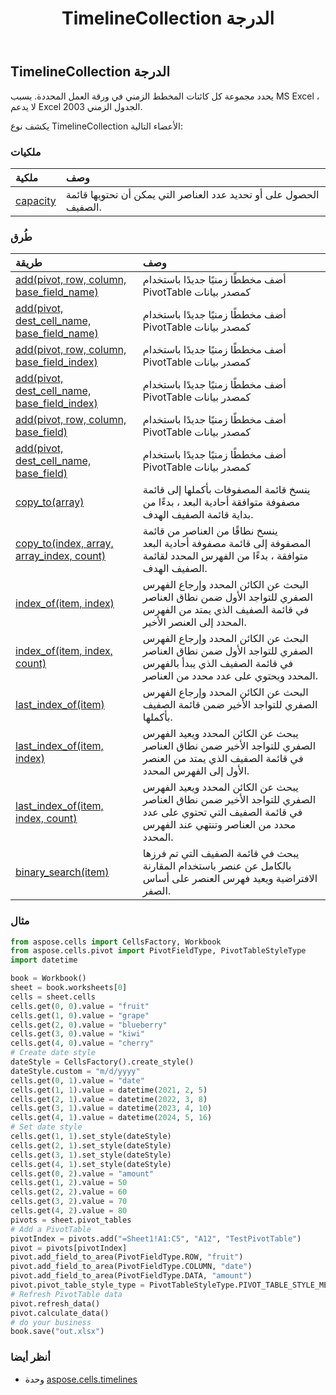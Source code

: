 ﻿---
title: TimelineCollection الدرجة
second_title: Aspose.Cells for Python via .NET API المراجع
description:
type: docs
weight: 20
url: /ar/python-net/aspose.cells.timelines/timelinecollection/
is_root: false
---
##  TimelineCollection الدرجة
يحدد مجموعة كل كائنات المخطط الزمني في ورقة العمل المحددة.
بسبب MS Excel ، لا يدعم Excel 2003 الجدول الزمني.



يكشف نوع TimelineCollection الأعضاء التالية:

###  ملكيات
| ملكية| وصف|
| :- | :- |
| [capacity](/cells/ar/python-net/aspose.cells.timelines/timelinecollection/capacity) | الحصول على أو تحديد عدد العناصر التي يمكن أن تحتويها قائمة الصفيف.|


###  طُرق
| طريقة| وصف|
| :- | :- |
| [add(pivot, row, column, base_field_name)](/cells/ar/python-net/aspose.cells.timelines/timelinecollection/add/#aspose.cells.pivot.PivotTable-int-int-str) | أضف مخططًا زمنيًا جديدًا باستخدام PivotTable كمصدر بيانات|
| [add(pivot, dest_cell_name, base_field_name)](/cells/ar/python-net/aspose.cells.timelines/timelinecollection/add/#aspose.cells.pivot.PivotTable-str-str) | أضف مخططًا زمنيًا جديدًا باستخدام PivotTable كمصدر بيانات|
| [add(pivot, row, column, base_field_index)](/cells/ar/python-net/aspose.cells.timelines/timelinecollection/add/#aspose.cells.pivot.PivotTable-int-int-int) | أضف مخططًا زمنيًا جديدًا باستخدام PivotTable كمصدر بيانات|
| [add(pivot, dest_cell_name, base_field_index)](/cells/ar/python-net/aspose.cells.timelines/timelinecollection/add/#aspose.cells.pivot.PivotTable-str-int) | أضف مخططًا زمنيًا جديدًا باستخدام PivotTable كمصدر بيانات|
| [add(pivot, row, column, base_field)](/cells/ar/python-net/aspose.cells.timelines/timelinecollection/add/#aspose.cells.pivot.PivotTable-int-int-aspose.cells.pivot.PivotField) | أضف مخططًا زمنيًا جديدًا باستخدام PivotTable كمصدر بيانات|
| [add(pivot, dest_cell_name, base_field)](/cells/ar/python-net/aspose.cells.timelines/timelinecollection/add/#aspose.cells.pivot.PivotTable-str-aspose.cells.pivot.PivotField) | أضف مخططًا زمنيًا جديدًا باستخدام PivotTable كمصدر بيانات|
| [copy_to(array)](/cells/ar/python-net/aspose.cells.timelines/timelinecollection/copy_to/#list) | ينسخ قائمة المصفوفات بأكملها إلى قائمة مصفوفة متوافقة أحادية البعد ، بدءًا من بداية قائمة الصفيف الهدف.|
| [copy_to(index, array, array_index, count)](/cells/ar/python-net/aspose.cells.timelines/timelinecollection/copy_to/#int-list-int-int) | ينسخ نطاقًا من العناصر من قائمة المصفوفة إلى قائمة مصفوفة أحادية البعد متوافقة ، بدءًا من الفهرس المحدد لقائمة الصفيف الهدف.|
| [index_of(item, index)](/cells/ar/python-net/aspose.cells.timelines/timelinecollection/index_of/#Timeline-int) | البحث عن الكائن المحدد وإرجاع الفهرس الصفري للتواجد الأول ضمن نطاق العناصر في قائمة الصفيف الذي يمتد من الفهرس المحدد إلى العنصر الأخير.|
| [index_of(item, index, count)](/cells/ar/python-net/aspose.cells.timelines/timelinecollection/index_of/#Timeline-int-int) | البحث عن الكائن المحدد وإرجاع الفهرس الصفري للتواجد الأول ضمن نطاق العناصر في قائمة الصفيف الذي يبدأ بالفهرس المحدد ويحتوي على عدد محدد من العناصر.|
| [last_index_of(item)](/cells/ar/python-net/aspose.cells.timelines/timelinecollection/last_index_of/#Timeline) | البحث عن الكائن المحدد وإرجاع الفهرس الصفري للتواجد الأخير ضمن قائمة الصفيف بأكملها.|
| [last_index_of(item, index)](/cells/ar/python-net/aspose.cells.timelines/timelinecollection/last_index_of/#Timeline-int) |يبحث عن الكائن المحدد ويعيد الفهرس الصفري للتواجد الأخير ضمن نطاق العناصر في قائمة الصفيف الذي يمتد من العنصر الأول إلى الفهرس المحدد.|
| [last_index_of(item, index, count)](/cells/ar/python-net/aspose.cells.timelines/timelinecollection/last_index_of/#Timeline-int-int) | يبحث عن الكائن المحدد ويعيد الفهرس الصفري للتواجد الأخير ضمن نطاق العناصر في قائمة الصفيف التي تحتوي على عدد محدد من العناصر وتنتهي عند الفهرس المحدد.|
| [binary_search(item)](/cells/ar/python-net/aspose.cells.timelines/timelinecollection/binary_search/#Timeline) | يبحث في قائمة الصفيف التي تم فرزها بالكامل عن عنصر باستخدام المقارنة الافتراضية ويعيد فهرس العنصر على أساس الصفر.|



###  مثال

```python
from aspose.cells import CellsFactory, Workbook
from aspose.cells.pivot import PivotFieldType, PivotTableStyleType
import datetime

book = Workbook()
sheet = book.worksheets[0]
cells = sheet.cells
cells.get(0, 0).value = "fruit"
cells.get(1, 0).value = "grape"
cells.get(2, 0).value = "blueberry"
cells.get(3, 0).value = "kiwi"
cells.get(4, 0).value = "cherry"
# Create date style
dateStyle = CellsFactory().create_style()
dateStyle.custom = "m/d/yyyy"
cells.get(0, 1).value = "date"
cells.get(1, 1).value = datetime(2021, 2, 5)
cells.get(2, 1).value = datetime(2022, 3, 8)
cells.get(3, 1).value = datetime(2023, 4, 10)
cells.get(4, 1).value = datetime(2024, 5, 16)
# Set date style
cells.get(1, 1).set_style(dateStyle)
cells.get(2, 1).set_style(dateStyle)
cells.get(3, 1).set_style(dateStyle)
cells.get(4, 1).set_style(dateStyle)
cells.get(0, 2).value = "amount"
cells.get(1, 2).value = 50
cells.get(2, 2).value = 60
cells.get(3, 2).value = 70
cells.get(4, 2).value = 80
pivots = sheet.pivot_tables
# Add a PivotTable
pivotIndex = pivots.add("=Sheet1!A1:C5", "A12", "TestPivotTable")
pivot = pivots[pivotIndex]
pivot.add_field_to_area(PivotFieldType.ROW, "fruit")
pivot.add_field_to_area(PivotFieldType.COLUMN, "date")
pivot.add_field_to_area(PivotFieldType.DATA, "amount")
pivot.pivot_table_style_type = PivotTableStyleType.PIVOT_TABLE_STYLE_MEDIUM10
# Refresh PivotTable data
pivot.refresh_data()
pivot.calculate_data()
# do your business
book.save("out.xlsx")

```

###  أنظر أيضا
* وحدة [aspose.cells.timelines](..)
